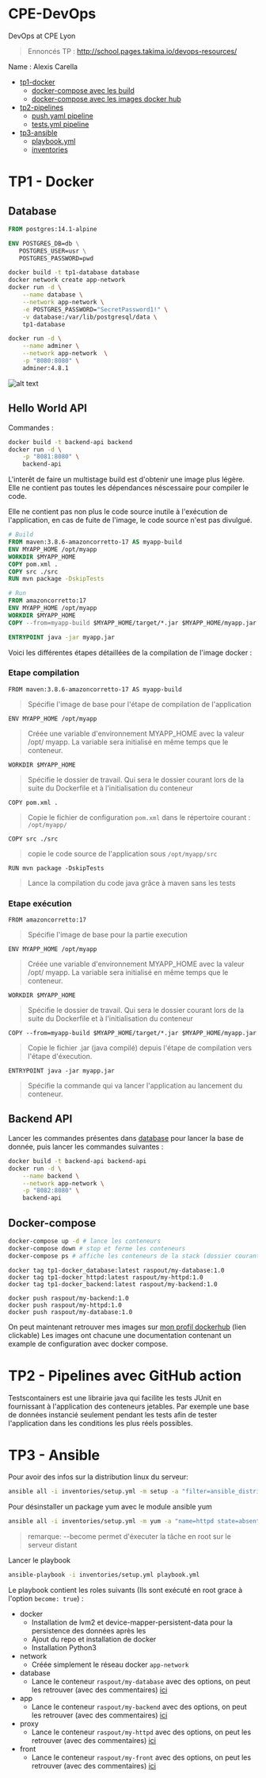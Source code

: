 # CPE-DevOps
DevOps at CPE Lyon

> Ennoncés TP : http://school.pages.takima.io/devops-resources/

Name : Alexis Carella

- [tp1-docker](#tp1---docker)
  - [docker-compose avec les build](tp1-docker/docker-compose.yml)
  - [docker-compose avec les images docker hub](tp1-docker/docker-compose-gh.yml)
- [tp2-pipelines](#tp-2---pipelines-avec-github-action)
  - [push.yaml pipeline](/home/alexis/school/CPE-DevOps/.github/workflows/push.yml)
  - [tests.yml pipeline](/home/alexis/school/CPE-DevOps/.github/workflows/tests.yml)
- [tp3-ansible](#tp3---ansible)
  - [playbook.yml](tp3-ansible/playbook.yml)
  - [inventories](tp3-ansible/setup.yml)

# TP1 - Docker

## Database

```Dockerfile
FROM postgres:14.1-alpine

ENV POSTGRES_DB=db \
   POSTGRES_USER=usr \
   POSTGRES_PASSWORD=pwd
```

```bash
docker build -t tp1-database database
docker network create app-network
docker run -d \
    --name database \
    --network app-network \
    -e POSTGRES_PASSWORD="SecretPassword1!" \
    -v database:/var/lib/postgresql/data \
    tp1-database

docker run -d \
    --name adminer \
    --network app-network  \
    -p "8080:8080" \
    adminer:4.8.1
```

![alt text](.res/image.png)

## Hello World API

Commandes :
```bash
docker build -t backend-api backend
docker run -d \
    -p "8081:8080" \
    backend-api
```

L'interêt de faire un multistage build est d'obtenir une image plus légère. Elle ne contient pas toutes les dépendances néscessaire pour compiler le code.

Elle ne contient pas non plus le code source inutile à l'exécution de l'application, en cas de fuite de l'image, le code source n'est pas divulgué.

```Dockerfile
# Build
FROM maven:3.8.6-amazoncorretto-17 AS myapp-build
ENV MYAPP_HOME /opt/myapp
WORKDIR $MYAPP_HOME
COPY pom.xml .
COPY src ./src
RUN mvn package -DskipTests

# Run
FROM amazoncorretto:17
ENV MYAPP_HOME /opt/myapp
WORKDIR $MYAPP_HOME
COPY --from=myapp-build $MYAPP_HOME/target/*.jar $MYAPP_HOME/myapp.jar

ENTRYPOINT java -jar myapp.jar
```

Voici les différentes étapes détaillées de la compilation de l'image docker :

### Etape compilation

```FROM maven:3.8.6-amazoncorretto-17 AS myapp-build```

> Spécifie l'image de base pour l'étape de compilation de l'application

```ENV MYAPP_HOME /opt/myapp```

> Créée une variable d'environnement MYAPP_HOME avec la valeur /opt/
myapp. La variable sera initialisé en même temps que le conteneur.

```WORKDIR $MYAPP_HOME```

> Spécifie le dossier de travail. Qui sera le dossier courant lors de la suite du Dockerfile et à l'initialisation du conteneur

```COPY pom.xml .```

> Copie le fichier de configuration `pom.xml` dans le répertoire courant : `/opt/myapp/` 

```COPY src ./src```

> copie le code source de l'application sous `/opt/myapp/src` 

```RUN mvn package -DskipTests```

> Lance la compilation du code java grâce à maven sans les tests

### Etape exécution

```FROM amazoncorretto:17```

> Spécifie l'image de base pour la partie execution

```ENV MYAPP_HOME /opt/myapp```

> Créée une variable d'environnement MYAPP_HOME avec la valeur /opt/
myapp. La variable sera initialisé en même temps que le conteneur.

```WORKDIR $MYAPP_HOME```

> Spécifie le dossier de travail. Qui sera le dossier courant lors de la suite du Dockerfile et à l'initialisation du conteneur

```COPY --from=myapp-build $MYAPP_HOME/target/*.jar $MYAPP_HOME/myapp.jar```

> Copie le fichier .jar (java compilé) depuis l'étape de compilation vers l'étape d'éxecution.

```ENTRYPOINT java -jar myapp.jar```

> Spécifie la commande qui va lancer l'application au lancement du conteneur.


## Backend API

Lancer les commandes présentes dans [database](#database) pour lancer la base de donnée, puis lancer les commandes suivantes : 
```bash
docker build -t backend-api backend-api
docker run -d \
    --name backend \
    --network app-network \
    -p "8082:8080" \
    backend-api
```

## Docker-compose

```bash
docker-compose up -d # lance les conteneurs
docker-compose down # stop et ferme les conteneurs
docker-compose ps # affiche les conteneurs de la stack (dossier courant)
```

```
docker tag tp1-docker_database:latest raspout/my-database:1.0
docker tag tp1-docker_httpd:latest raspout/my-httpd:1.0
docker tag tp1-docker_backend:latest raspout/my-backend:1.0

docker push raspout/my-backend:1.0
docker push raspout/my-httpd:1.0
docker push raspout/my-database:1.0
```

On peut maintenant retrouver mes images sur [mon profil dockerhub](https://hub.docker.com/u/raspout) (lien clickable)
Les images ont chacune une documentation contenant un example de configuration avec docker compose.


# TP2 - Pipelines avec GitHub action

Testscontainers est une librairie java qui facilite les tests JUnit en fournissant à l'application des conteneurs jetables.
Par exemple une base de données instancié seulement pendant les tests afin de tester l'application dans les conditions les plus réels possibles.


# TP3 - Ansible

Pour avoir des infos sur la distribution linux du serveur:

```bash
ansible all -i inventories/setup.yml -m setup -a "filter=ansible_distribution*"
```

Pour désinstaller un package yum avec le module ansible yum 


```bash
ansible all -i inventories/setup.yml -m yum -a "name=httpd state=absent" --become
```

> remarque: --become permet d'éxecuter la tâche en root sur le serveur distant

Lancer le playbook
```bash
ansible-playbook -i inventories/setup.yml playbook.yml
```

Le playbook contient les roles suivants (Ils sont exécuté en root grace à l'option `become: true`) :

- docker
  - Installation de lvm2 et device-mapper-persistent-data pour la persistence des données après les
  - Ajout du repo et installation de docker
  - Installation Python3
- network
  - Créée simplement le réseau docker `app-network`
- database
  - Lance le conteneur `raspout/my-database` avec des options, on peut les retrouver (avec des commentaires) [ici](roles/database/tasks/main.yml)
- app
  - Lance le conteneur `raspout/my-backend` avec des options, on peut les retrouver (avec des commentaires) [ici](roles/app/tasks/main.yml)
- proxy
  - Lance le conteneur `raspout/my-httpd` avec des options, on peut les retrouver (avec des commentaires) [ici](roles/proxy/tasks/main.yml)
- front
  - Lance le conteneur `raspout/my-front` avec des options, on peut les retrouver (avec des commentaires) [ici](roles/proxy/tasks/main.yml)
